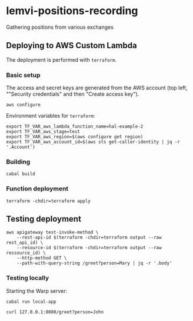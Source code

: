 # lemvi-positions-recording

Gathering positions from various exchanges

## Deploying to AWS Custom Lambda

The deployment is performed with `terraform`.

### Basic setup

The access and secret keys are generated from the AWS account (top left, ""Security credentials" and then "Create access key").

```shell
aws configure
```

Environment variables for `terraform`:

```shell
export TF_VAR_aws_lambda_function_name=hal-example-2
export TF_VAR_aws_stage=test
export TF_VAR_aws_region=$(aws configure get region)
export TF_VAR_aws_account_id=$(aws sts get-caller-identity | jq -r '.Account')
```

### Building

```shell
cabal build
```

### Function deployment

```shell
terraform -chdir=terraform apply
```

## Testing deployment

```shell
aws apigateway test-invoke-method \
    --rest-api-id $(terraform -chdir=terraform output --raw rest_api_id) \
    --resource-id $(terraform -chdir=terraform output --raw ressource_id) \
    --http-method GET \
    --path-with-query-string /greet?person=Mary | jq -r '.body'
```

### Testing locally

Starting the Warp server:

```shell
cabal run local-app
```

```shell
curl 127.0.0.1:8080/greet?person=John
```
